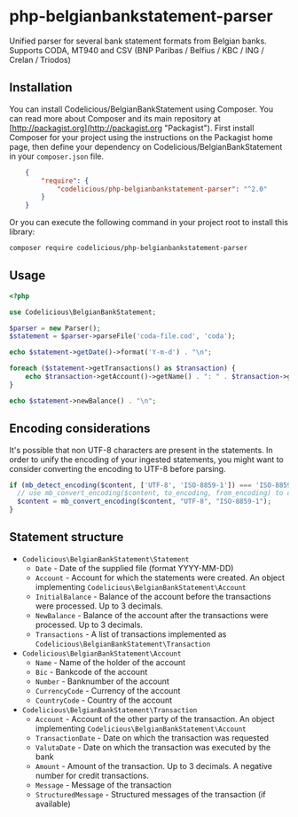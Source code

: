 # php-belgianbankstatement-parser

Unified parser for several bank statement formats from Belgian banks.
Supports CODA, MT940 and CSV (BNP Paribas / Belfius / KBC / ING / Crelan / Triodos)

## Installation

You can install Codelicious/BelgianBankStatement using Composer. You can read more about Composer and its main repository at
[http://packagist.org](http://packagist.org "Packagist"). First install Composer for your project using the instructions on the
Packagist home page, then define your dependency on Codelicious/BelgianBankStatement in your `composer.json` file.

```json
    {
        "require": {
            "codelicious/php-belgianbankstatement-parser": "^2.0"
        }
    }
```

Or you can execute the following command in your project root to install this library:

```sh
composer require codelicious/php-belgianbankstatement-parser
```

## Usage

```php
<?php

use Codelicious\BelgianBankStatement;

$parser = new Parser();
$statement = $parser->parseFile('coda-file.cod', 'coda');

echo $statement->getDate()->format('Y-m-d') . "\n";

foreach ($statement->getTransactions() as $transaction) {
    echo $transaction->getAccount()->getName() . ": " . $transaction->getAmount() . "\n";
}

echo $statement->newBalance() . "\n";
```

## Encoding considerations

It's possible that non UTF-8 characters are present in the statements.
In order to unify the encoding of your ingested statements, you might want to consider converting the encoding to UTF-8 before parsing.

```php
if (mb_detect_encoding($content, ['UTF-8', 'ISO-8859-1']) === 'ISO-8859-1') {
  // use mb_convert_encoding($content, to_encoding, from_encoding) to convert to UTF-8
  $content = mb_convert_encoding($content, "UTF-8", "ISO-8859-1");
}
```

## Statement structure

* `Codelicious\BelgianBankStatement\Statement`
  * `Date` - Date of the supplied file (format YYYY-MM-DD)
  * `Account` - Account for which the statements were created. An object implementing `Codelicious\BelgianBankStatement\Account`
  * `InitialBalance` - Balance of the account before the transactions were processed. Up to 3 decimals.
  * `NewBalance` - Balance of the account after the transactions were processed. Up to 3 decimals.
  * `Transactions` - A list of transactions implemented as `Codelicious\BelgianBankStatement\Transaction`
* `Codelicious\BelgianBankStatement\Account`
  * `Name` - Name of the holder of the account
  * `Bic` - Bankcode of the account
  * `Number` - Banknumber of the account
  * `CurrencyCode` - Currency of the account
  * `CountryCode` - Country of the account
* `Codelicious\BelgianBankStatement\Transaction`
  * `Account` - Account of the other party of the transaction. An object implementing `Codelicious\BelgianBankStatement\Account`
  * `TransactionDate` - Date on which the transaction was requested
  * `ValutaDate` - Date on which the transaction was executed by the bank
  * `Amount` - Amount of the transaction. Up to 3 decimals. A negative number for credit transactions.
  * `Message` - Message of the transaction
  * `StructuredMessage` - Structured messages of the transaction (if available)
